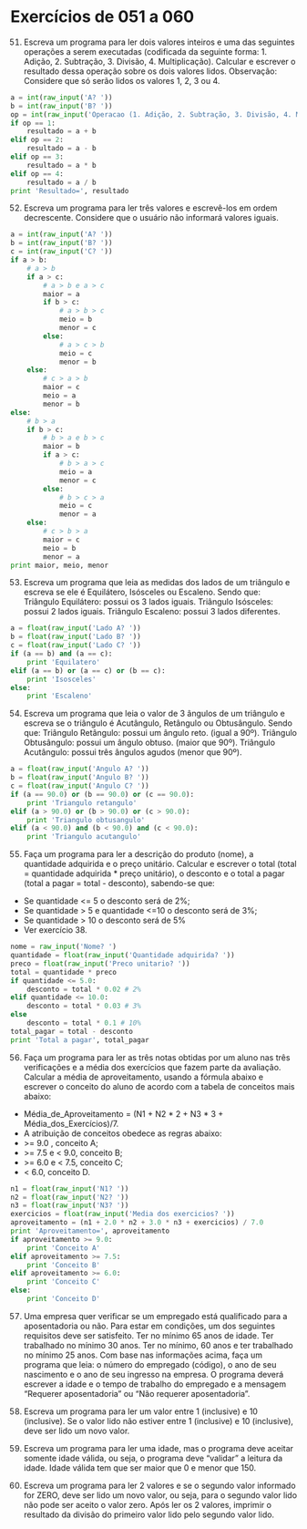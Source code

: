 # Exercícios de 051 a 060

51. Escreva um programa para ler dois valores inteiros e uma das seguintes operações a serem executadas (codificada da seguinte forma: 1. Adição, 2. Subtração, 3. Divisão, 4. Multiplicação). Calcular e escrever o resultado dessa operação sobre os dois valores lidos. Observação: Considere que só serão lidos os valores 1, 2, 3 ou 4.

```python
a = int(raw_input('A? '))
b = int(raw_input('B? '))
op = int(raw_input('Operacao (1. Adição, 2. Subtração, 3. Divisão, 4. Multiplicação)? '))
if op == 1:
    resultado = a + b
elif op == 2:
    resultado = a - b
elif op == 3:
    resultado = a * b
elif op == 4:
    resultado = a / b
print 'Resultado=', resultado
```

52. Escreva um programa para ler três valores e escrevê-los em ordem decrescente. Considere que o usuário não informará valores iguais.

```python
a = int(raw_input('A? '))
b = int(raw_input('B? '))
c = int(raw_input('C? '))
if a > b:
    # a > b
    if a > c:
        # a > b e a > c
        maior = a
        if b > c:
            # a > b > c
            meio = b
            menor = c
        else:
            # a > c > b
            meio = c
            menor = b
    else:
        # c > a > b
        maior = c
        meio = a
        menor = b
else:
    # b > a
    if b > c:
        # b > a e b > c
        maior = b 
        if a > c:
            # b > a > c
            meio = a
            menor = c
        else:
            # b > c > a
            meio = c
            menor = a
    else:
        # c > b > a
        maior = c
        meio = b
        menor = a
print maior, meio, menor
```

53. Escreva um programa que leia as medidas dos lados de um triângulo e escreva se ele é Equilátero, Isósceles ou Escaleno. Sendo que: Triângulo Equilátero: possui os 3 lados iguais. Triângulo Isósceles: possui 2 lados iguais. Triângulo Escaleno: possui 3 lados diferentes.

```python
a = float(raw_input('Lado A? '))
b = float(raw_input('Lado B? '))
c = float(raw_input('Lado C? '))
if (a == b) and (a == c):
    print 'Equilatero'
elif (a == b) or (a == c) or (b == c):
    print 'Isosceles'
else:
    print 'Escaleno'
```

54. Escreva um programa que leia o valor de 3 ângulos de um triângulo e escreva se o triângulo é Acutângulo, Retângulo ou Obtusângulo. Sendo que: Triângulo Retângulo: possui um ângulo reto. (igual a 90º). Triângulo Obtusângulo: possui um ângulo obtuso. (maior que 90º). Triângulo Acutângulo: possui três ângulos agudos (menor que 90º).

```python
a = float(raw_input('Angulo A? '))
b = float(raw_input('Angulo B? '))
c = float(raw_input('Angulo C? '))
if (a == 90.0) or (b == 90.0) or (c == 90.0):
    print 'Triangulo retangulo'
elif (a > 90.0) or (b > 90.0) or (c > 90.0):
    print 'Triangulo obtusangulo'
elif (a < 90.0) and (b < 90.0) and (c < 90.0):
    print 'Triangulo acutangulo'
```

55. Faça um programa para ler a descrição do produto (nome), a quantidade adquirida e o preço unitário. Calcular e escrever o total (total = quantidade adquirida * preço unitário), o desconto e o total a pagar (total a pagar = total - desconto), sabendo-se que: 
- Se quantidade <= 5 o desconto será de 2%; 
- Se quantidade > 5 e quantidade <=10 o desconto será de 3%;
- Se quantidade > 10 o desconto será de 5%
- Ver exercício 38.
```python
nome = raw_input('Nome? ')
quantidade = float(raw_input('Quantidade adquirida? '))
preco = float(raw_input('Preco unitario? '))
total = quantidade * preco
if quantidade <= 5.0:
    desconto = total * 0.02 # 2%
elif quantidade <= 10.0: 
    desconto = total * 0.03 # 3%
else
    desconto = total * 0.1 # 10%
total_pagar = total - desconto
print 'Total a pagar', total_pagar
```

56. Faça um programa para ler as três notas obtidas por um aluno nas três verificações e a média dos exercícios que fazem parte da avaliação. Calcular a média de aproveitamento, usando a fórmula abaixo e escrever o conceito do aluno de acordo com a tabela de conceitos mais abaixo: 
- Média_de_Aproveitamento = (N1 + N2 * 2 + N3 * 3 + Média_dos_Exercícios)/7. 
- A atribuição de conceitos obedece as regras abaixo: 
- \>= 9.0 , conceito A; 
- \>= 7.5 e < 9.0, conceito B; 
- \>= 6.0 e < 7.5, conceito C; 
- < 6.0, conceito D.

```python
n1 = float(raw_input('N1? '))
n2 = float(raw_input('N2? '))
n3 = float(raw_input('N3? '))
exercicios = float(raw_input('Media dos exercicios? '))
aproveitamento = (n1 + 2.0 * n2 + 3.0 * n3 + exercicios) / 7.0
print 'Aproveitamento=', aproveitamento
if aproveitamento >= 9.0:
    print 'Conceito A'
elif aproveitamento >= 7.5:
    print 'Conceito B'
elif aproveitamento >= 6.0:
    print 'Conceito C'
else:
    print 'Conceito D'
```

57. Uma empresa quer verificar se um empregado está qualificado para a aposentadoria ou não. Para estar em condições, um dos seguintes requisitos deve ser satisfeito. Ter no mínimo 65 anos de idade. Ter trabalhado no mínimo 30 anos. Ter no mínimo, 60 anos e ter trabalhado no mínimo 25 anos. Com base nas informações acima, faça um programa que leia: o número do empregado (código), o ano de seu nascimento e o ano de seu ingresso na empresa. O programa deverá escrever a idade e o tempo de trabalho do empregado e a mensagem “Requerer aposentadoria” ou “Não requerer aposentadoria”.

58. Escreva um programa para ler um valor entre 1 (inclusive) e 10 (inclusive). Se o valor lido não estiver entre 1 (inclusive) e 10 (inclusive), deve ser lido um novo valor.

59. Escreva um programa para ler uma idade, mas o programa deve aceitar somente idade válida, ou seja, o programa deve “validar” a leitura da idade. Idade válida tem que ser maior que 0 e menor que 150.

60. Escreva um programa para ler 2 valores e se o segundo valor informado for ZERO, deve ser lido um novo valor, ou seja, para o segundo valor lido não pode ser aceito o valor zero. Após ler os 2 valores, imprimir o resultado da divisão do primeiro valor lido pelo segundo valor lido.
